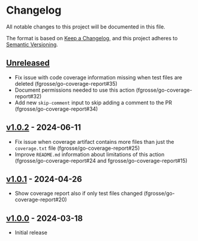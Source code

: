 # Changelog
All notable changes to this project will be documented in this file.

The format is based on [Keep a Changelog](https://keepachangelog.com/en/1.0.0/),
and this project adheres to [Semantic Versioning](https://semver.org/spec/v2.0.0.html).

## [Unreleased]
- Fix issue with code coverage information missing when test files are deleted (fgrosse/go-coverage-report#35)
- Document permissions needed to use this action (fgrosse/go-coverage-report#32)
- Add new `skip-comment` input to skip adding a comment to the PR (fgrosse/go-coverage-report#34)

## [v1.0.2] - 2024-06-11
- Fix issue when coverage artifact contains more files than just the `coverage.txt` file (fgrosse/go-coverage-report#25)
- Improve `README.md` information about limitations of this action (fgrosse/go-coverage-report#24 and fgrosse/go-coverage-report#15)

## [v1.0.1] - 2024-04-26
- Show coverage report also if only test files changed (fgrosse/go-coverage-report#20)

## [v1.0.0] - 2024-03-18
- Initial release

[Unreleased]: https://github.com/fgrosse/go-coverage-report/compare/v1.0.2...HEAD
[v1.0.2]: https://github.com/fgrosse/go-coverage-report/compare/v1.0.1...v1.0.2
[v1.0.1]: https://github.com/fgrosse/go-coverage-report/compare/v1.0.0...v1.0.1
[v1.0.0]: https://github.com/fgrosse/go-coverage-report/releases/tag/v1.0.0
